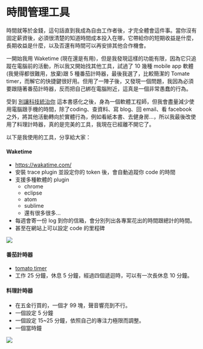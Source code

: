 # 時間管理工具

時間就等於金錢，這句話直到我成為自由工作者後，才完全體會這件事。當你沒有固定薪資後，必須很清楚的知道時間成本投入在哪，它帶給你的短期收益是什麼，長期收益是什麼，以及否還有時間可以再安排其他合作機會。

一開始我用 Waketime (現在還是有用)，但是我發現這樣的功能有限，因為它只追蹤在電腦前的活動，所以我又開始找其他工具，試過了 10 幾種 mobile app 軟體(我覺得都很難用，放棄)跟 5 種番茄計時器，最後我選了，比較簡潔的 Tomate timer，而解它的快捷鍵很好用。但用了一陣子後，又發現一個問題，我因為必須要跟隨著番茄計時器，反而把自己綁在電腦附近，這真是一個非常愚蠢的行為。

受到 [別讓科技統治你](http://www.books.com.tw/products/0010509687) 這本書感化之後，身為一個軟體工程師，但我會盡量減少使用電腦跟手機的時間，除了coding、查資料、寫 blog、回 email、看 facebook 之外，將其他活動轉向於實體行為，例如看紙本書、去健身房...，所以我最後改使用了料理計時器，真的是完美的工具，我現在已經離不開它了。

以下是我使用的工具，分享給大家：

#### Waketime

- https://wakatime.com/
- 安裝 trace plugin 並設定你的 token 後，會自動追蹤你 code 的時間
- 支援多種軟體的 plugin
    - chrome
    - eclipse
    - atom
    - sublime
    - 還有很多很多...
- 每週會寄一份 log 到你的信箱，會分別列出各專案花出的時間跟總計的時間。
- 甚至在網站上可以設定 code 的里程碑

![](http://i.imgur.com/YAGEG0F.png)

#### 番茄計時器

- [tomato timer](https://tomato-timer.com/)
- 工作 25 分鐘，休息 5 分鐘，經過四個遞迴時，可以有一次長休息 10 分鐘。

#### 料理計時器

- 在五金行買的，一個才 99 塊，聲音響亮到不行。
- 一個設定 5 分鐘
- 一個設定 15~25 分鐘，依照自己的專注力極限而調整。
- 一個當時鐘

![](http://i.imgur.com/sxowptJ.jpg)
